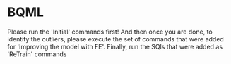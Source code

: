 # BQML
Please run the 'Initial' commands first!
And then once you are done, to identify the outliers, please execute the set of commands that were added for 'Improving the model with FE'.
Finally, run the SQls that were added as 'ReTrain' commands
